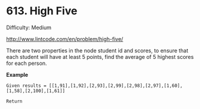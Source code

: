 # 613. High Five

Difficulty: Medium

http://www.lintcode.com/en/problem/high-five/

There are two properties in the node student id and scores, to ensure that each student will have at least 5 points, find the average of 5 highest scores for each person.

**Example**  
```
Given results = [[1,91],[1,92],[2,93],[2,99],[2,98],[2,97],[1,60],[1,58],[2,100],[1,61]]

Return 
```
